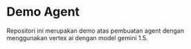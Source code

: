 # Demo Agent

Repositori ini merupakan demo atas pembuatan agent dengan menggunakan vertex ai dengan model gemini 1.5.
